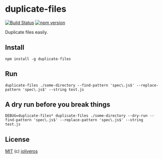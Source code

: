 duplicate-files
===========

[![Build Status](https://travis-ci.org/joliveros/duplicate-files.svg?branch=master)](https://travis-ci.org/joliveros/duplicate-files)
[![npm version](https://badge.fury.io/js/duplicate-files.svg)](http://badge.fury.io/js/duplicate-files)

Duplicate files easily.


Install
-------

```shell
npm install -g duplicate-files
```

Run
-------

```shell
duplicate-files ./some-directory --find-pattern 'spec\.js$' --replace-pattern 'spec\.js$' --string test.js
```

A dry run before you break things
-------
```shell
DEBUG=duplicate-files* duplicate-files ./some-directory --dry-run --find-pattern 'spec\.js$' --replace-pattern 'spec\.js$' --string test.js
```

License
-------

[MIT](https://github.com/joliveros/duplicate-files/blob/master/LICENSE) (c) [joliveros](https://github.com/joliveros)
